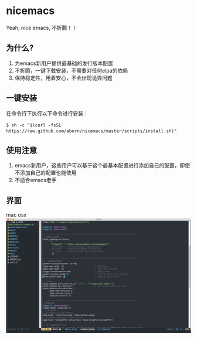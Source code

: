 # nicemacs
Yeah, nice emacs, 不折腾！！

## 为什么?
1. 为emacs新用户提供最基础的发行版本配置
2. 不折腾，一键下载安装，不需要对任何elpa的依赖
3. 保持稳定性，用着安心，不会出现诡异问题

## 一键安装
在命令行下执行以下命令进行安装：

```shell
$ sh -c "$(curl -fsSL https://raw.github.com/aborn/nicemacs/master/scripts/install.sh)"
```

## 使用注意
1. emacs新用户，这些用户可以基于这个最基本配置进行添加自己的配置，即使不添加自己的配置也能使用
2. 不适合emacs老手

## 界面
mac osx
![](images/mac.png "mac osx")

